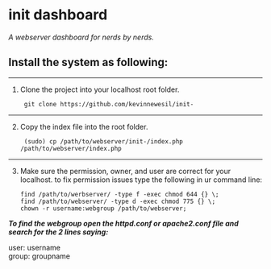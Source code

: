 init dashboard
=========

*A webserver dashboard for nerds by nerds.*

Install the system as following:
--------
***

1. Clone the project into your localhost root folder. 
    
        git clone https://github.com/kevinnewesil/init-

***

2. Copy the index file into the root folder. 
	
        (sudo) cp /path/to/webserver/init-/index.php /path/to/webserver/index.php

***

3. Make sure the permission, owner, and user are correct for your localhost.
to fix permission issues type the following in ur command line:
    
    `find /path/to/werbserver/ -type f -exec chmod 644 {} \;`	
    `find /path/to/webserver/ -type d -exec chmod 775 {} \;`	
    `chown -r username:webgroup /path/to/webserver;`

***To find the webgroup open the httpd.conf or apache2.conf file and search for the 2 lines saying:***

user: username  
group: groupname